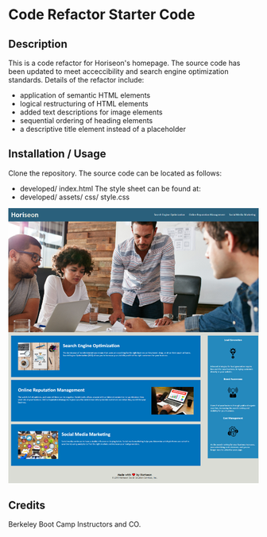 # Code Refactor Starter Code

## Description

This is a code refactor for Horiseon's homepage. The source code has been updated to meet acceccibility and search engine optimization standards.
Details of the refactor include:
- application of semantic HTML elements 
- logical restructuring of HTML elements
- added text descriptions for image elements
- sequential ordering of heading elements
- a descriptive title element instead of a placeholder

## Installation / Usage

Clone the repository. The source code can be located as follows:
- developed/ index.html
The style sheet can be found at:
- developed/ assets/ css/ style.css

![Horiseon Home Page](Developed/assets/images/screenshot.png)


## Credits

Berkeley Boot Camp Instructors and CO.